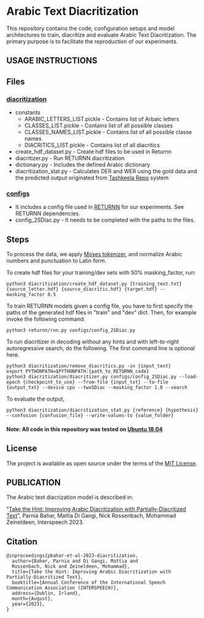 # Arabic Text Diacritization

This repository contains the code, configuration setups and model architectures to train, diacritize and evaluate 
Arabic Text Diacritization. The primary purpose is to facilitate the reproduction of our experiments.


USAGE INSTRUCTIONS
------------------

## Files

### [diacritization](/diacritization)

- constants
  - ARABIC_LETTERS_LIST.pickle - Contains list of Arbaic letters
  - CLASSES_LIST.pickle - Contains list of all possible classes
  - CLASSES_NAMES_LIST.pickle - Contains list of all possible classe names
  - DIACRITICS_LIST.pickle - Contains list of all diacritics
- create_hdf_dataset.py - Create hdf files to be used in Returnn
- diacritizer.py - Run RETURNN diacritization
- dictionary.py - Includes the defined Arabic dictionary 
- diacritization_stat.py - Calculates DER and WER using the gold data and the predicted output originated from 
[Tashkeela Repo](https://github.com/AliOsm/arabic-text-diacritization/blob/master/helpers/diacritization_stat.py) system

### [configs](/configs)
- It includes a config file used in [RETURNN](https://github.com/rwth-i6/returnn) for our experiments. See RETURNN dependencies.
- config_2SDiac.py - It needs to be completed with the paths to the files.


## Steps
To process the data, we apply [Moses tokenizer](https://github.com/moses-smt/mosesdecoder/blob/master/scripts/tokenizer/tokenizer.perl), and normalize Arabic numbers and punctuation to Latin form.

To create hdf files for your training/dev sets with 50% masking_factor, run:

    python3 diacritization/create_hdf_dataset.py {training_text.txt} {source_letter.hdf} {source_diacritic.hdf} {target.hdf} --masking_factor 0.5 

To train RETURNN models given a config file, you have to first specify the paths of the generated hdf files in "train" and "dev" dict. Then, for example invoke the following command:

    python3 returnn/rnn.py configs/config_2SDiac.py

To run diacritizer in decoding without any hints and with left-to-right autoregressive search, do the following. The first command line is optional here.

    python3 diacritization/remove_diacritics.py -in {input_text} 
    export PYTHONPATH=$PYTHONPATH:{path_to_RETURNN_code}
    python3 diacritization/diacritizer.py configs/config_2SDiac.py --load-epoch {checkpoint_to_use} --from-file {input_txt} --to-file {output_txt} --device cpu --twoSDiac --masking_factor 1.0 --search

To evaluate the output,

    python3 diacritization/diacritization_stat.py {reference} {hypothesis} --confusion {confusion_file} --write-values-to {value_folder}


#### Note: All code in this repository was tested on [Ubuntu 18.04](http://releases.ubuntu.com/18.04)


## License
The project is available as open source under the terms of the [MIT License](https://opensource.org/licenses/MIT).


PUBLICATION
------------

The Arabic text diacrization model is described in:

"[Take the Hint: Improving Arabic Diacritization with Partially-Diacritized Text](https://arxiv.org/pdf/2306.03557.pdf)", 
Parnia Bahar, Mattia Di Gangi, Nick Rossenbach, Mohammad Zeineldeen, Interspeech 2023.

## Citation

```
@inproceedings{pbahar-et-al-2023-diacritization,
  author={Bahar, Parnia and Di Gangi, Mattia and 
  Rossenbach, Nick and Zeineldeen, Mohammad},
  title={Take the Hint: Improving Arabic Diacritization with Partially-Diacritized Text},
  booktitle={Annual Conference of the International Speech Communication Association (INTERSPEECH)},
  address={Dublin, Irland},
  month={August},
  year={2023},
}
```
